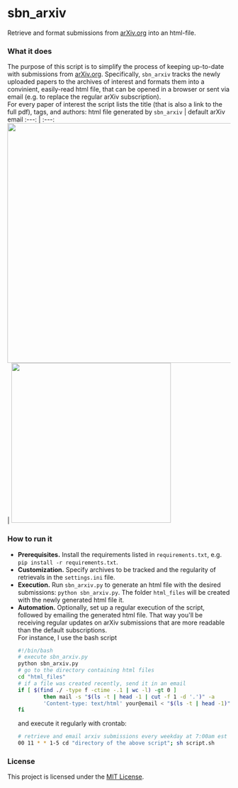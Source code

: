 # sbn_arxiv
Retrieve and format submissions from [arXiv.org](https://arxiv.org/) into an html-file.

### What it does
The purpose of this script is to simplify the process of keeping up-to-date with submissions from [arXiv.org](https://arxiv.org/).
Specifically, `sbn_arxiv` tracks the newly uploaded papers to the archives of interest and formats them into a convinient, easily-read html file, that can be opened in a browser or sent via email (e.g. to replace the regular arXiv subscription).\
For every paper of interest the script lists the title (that is also a link to the full pdf), tags, and authors:
html file generated by `sbn_arxiv` | default arXiv email
:---: | :---:
<img src='https://user-images.githubusercontent.com/38059493/85306733-e9d1b300-b47c-11ea-8d4a-819996e2ea91.png' width='540'> | <img src='https://user-images.githubusercontent.com/38059493/85306732-e9d1b300-b47c-11ea-93e0-7836b0e27443.png' width='360'>

### How to run it
- **Prerequisites.** Install the requirements listed in `requirements.txt`, e.g. `pip install -r requirements.txt`.
- **Customization.** Specify archives to be tracked and the regularity of retrievals in the `settings.ini` file.
- **Execution.** Run `sbn_arxiv.py` to generate an html file with the desired submissions: `python sbn_arxiv.py`.
The folder `html_files` will be created with the newly generated html file it.
- **Automation.** Optionally, set up a regular execution of the script, followed by emailing the generated html file.
That way you'll be receiving regular updates on arXiv submissions that are more readable than the default subscriptions.\
For instance, I use the bash script
    ```bash
    #!/bin/bash
    # execute sbn_arxiv.py
    python sbn_arxiv.py
    # go to the directory containing html files 
    cd "html_files"
    # if a file was created recently, send it in an email
    if [ $(find ./ -type f -ctime -.1 | wc -l) -gt 0 ]
            then mail -s "$(ls -t | head -1 | cut -f 1 -d '.')" -a
            'Content-type: text/html' your@email < "$(ls -t | head -1)"
    fi
    ```
    and execute it regularly with crontab:
    ```bash
    # retrieve and email arxiv submissions every weekday at 7:00am est
    00 11 * * 1-5 cd "directory of the above script"; sh script.sh
    ```

### License
This project is licensed under the [MIT License](https://mit-license.org/).
